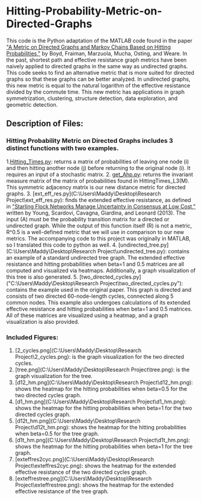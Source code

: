 # Hitting-Probability-Metric-on-Directed-Graphs
This code is the Python adaptation of the MATLAB code found in the paper ["A Metric on Directed Graphs and Markov Chains Based on Hitting Probabilities,"](https://marzuola.web.unc.edu/wp-content/uploads/sites/16865/2020/06/A_metric_on_the_state_space_of_Markov_chains_based_on_hitting_times.pdf) by Boyd, Fraiman, Marzuola, Mucha, Osting, and Weare. In the past, shortest path and effective resistance graph metrics have been naively applied to directed graphs in the same way as undirected graphs. This code seeks to find an alternative metric that is more suited for directed graphs so that these graphs can be better analyzed. In undirected graphs, this new metric is equal to the natural logarithm of the effective resistance divided by the commute time. This new metric has applications in graph symmetrization, clustering, structure detection, data exploration, and geometric detection. 
## Description of Files: 
### Hitting Probability Metric on Directed Graphs includes 3 distinct functions with two examples.
1.[Hitting_Times.py](https://github.com/mgvinal/Hitting-Probability-Metric-on-Directed-Graphs/blob/main/Hitting_Times.py): returns a matrix of probabilities of leaving one node (i) and then hitting another node (j) before returning to the original node (i). It requires an input of a stochastic matrix. 
2. [get_Ahp.py](https://github.com/mgvinal/Hitting-Probability-Metric-on-Directed-Graphs/blob/main/get_Ahp.py): returns the invariant measure matrix of the matrix of probabilities found in HittingTimes_L3(M). This symmetric adjacency matrix is our new distance metric for directed graphs. 
3. [ext_eff_res.py](C:\Users\Maddy\Desktop\Research Project\ext_eff_res.py): finds the extended effective resistance, as defined in ["Starling Flock Networks Manage Uncertainty in Consensus at Low Cost,"](https://pubmed.ncbi.nlm.nih.gov/23382667/) written by Young, Scardovi, Cavagna, Giardina, and Leonard (2013). The input (A) must be the probability transition matrix for a directed or undirected graph. While the output of this function itself (R) is not a metric, R^0.5 is a well-defined metric that we will use in comparison to our new metrics. The accompanying code to this project was originally in MATLAB, so I translated this code to python as well. 
4. [undirected_tree.py](C:\Users\Maddy\Desktop\Research Project\undirected_tree.py): contains an example of a standard undirected tree graph. The extended effective resistance and hitting probabilities when beta=1 and 0.5 matrices are all computed and visualized via heatmaps. Additionally, a graph visualization of this tree is also generated. 
5. [two_directed_cycles.py]("C:\Users\Maddy\Desktop\Research Project\two_directed_cycles.py"): contains the example used in the original paper. This graph is directed and consists of two directed 60-node-length cycles, connected along 5 common nodes. This example also undergoes calculations of its extended effective resistance and hitting probabilities when beta=1 and 0.5 matrices. All of these matrices are visualized using a heatmap, and a graph visualization is also provided. 
### Included Figures:
1. [2_cycles.png](C:\Users\Maddy\Desktop\Research Project\2_cycles.png): is the graph visualization for the two directed cycles. 
2. [tree.png](C:\Users\Maddy\Desktop\Research Project\tree.png): is the graph visualization for the tree. 
3. [d12_hm.png](C:\Users\Maddy\Desktop\Research Project\d12_hm.png): shows the heatmap for the hitting probabilities when beta=0.5 for the two directed cycles graph. 
4. [d1_hm.png](C:\Users\Maddy\Desktop\Research Project\d1_hm.png): shows the heatmap for the hitting probabilities when beta=1 for the two directed cycles graph. 
5. [d12t_hm.png](C:\Users\Maddy\Desktop\Research Project\d12t_hm.png): shows the heatmap for the hitting probabilities when beta=0.5 for the tree graph. 
6. [d1t_hm.png](C:\Users\Maddy\Desktop\Research Project\d1t_hm.png): shows the heatmap for the hitting probabilities when beta=1 for the tree graph. 
7. [exteffres2cyc.png](C:\Users\Maddy\Desktop\Research Project\exteffres2cyc.png): shows the heatmap for the extended effective resistance of the two directed cycles graph. 
8. [exteffrestree.png](C:\Users\Maddy\Desktop\Research Project\exteffrestree.png): shows the heatmap for the extended effective resistance of the tree graph. 
